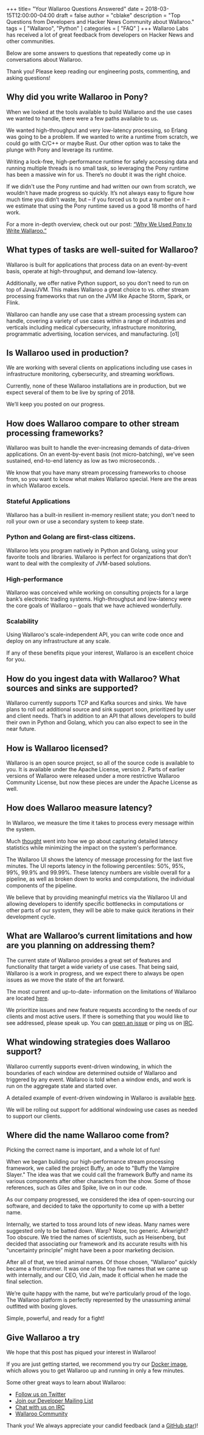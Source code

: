 +++
title= "Your Wallaroo Questions Answered"
date = 2018-03-15T12:00:00-04:00
draft = false
author = "cblake"
description = "Top Questions from Developers and Hacker News Community about Wallaroo."
tags = [
    "Wallaroo",
    "Python"
]
categories = [
    "FAQ"
]
+++
Wallaroo Labs has received a lot of great feedback from developers on Hacker News and other communities.

Below are some answers to questions that repeatedly come up in conversations about Wallaroo.

Thank you! Please keep reading our engineering posts, commenting, and asking questions!

## Why did you write Wallaroo in Pony?

When we looked at the tools available to build Wallaroo and the use cases we wanted to handle, there were a few paths available to us.

We wanted high-throughput and very low-latency processing, so Erlang was going to be a problem. If we wanted to write a runtime from scratch, we could go with C/C++ or maybe Rust. Our other option was to take the plunge with Pony and leverage its runtime.

Writing a lock-free, high-performance runtime for safely accessing data and running multiple threads is no small task, so leveraging the Pony runtime has been a massive win for us. There’s no doubt it was the right choice.

If we didn't use the Pony runtime and had written our own from scratch, we wouldn’t have made progress so quickly. It’s not always easy to figure how much time you didn’t waste, but – if you forced us to put a number on it – we estimate that using the Pony runtime saved us a good 18 months of hard work.

For a more in-depth overview, check out our post: [“Why We Used Pony to Write Wallaroo.”](https://blog.wallaroolabs.com/2017/10/why-we-used-pony-to-write-wallaroo/)

## What types of tasks are well-suited for Wallaroo?

Wallaroo is built for applications that process data on an event-by-event basis, operate at high-throughput, and demand low-latency.

Additionally, we offer native Python support, so you don't need to run on top of Java/JVM. This makes Wallaroo a great choice to vs. other stream processing frameworks that run on the JVM like Apache Storm, Spark, or Flink.

Wallaroo can handle any use case that a stream processing system can handle, covering a variety of use cases within a range of industries and verticals including medical cybersecurity, infrastructure monitoring, programmatic advertising, location services, and manufacturing.  [o1]

## Is Wallaroo used in production?

We are working with several clients on applications including use cases in infrastructure monitoring, cybersecurity, and streaming workflows.

Currently, none of these Wallaroo installations are in production, but we expect several of them to be live by spring of 2018.

We’ll keep you posted on our progress.
## How does Wallaroo compare to other stream processing frameworks?

Wallaroo was built to handle the ever-increasing demands of data-driven applications. On an event-by-event basis (not micro-batching), we’ve seen sustained, end-to-end latency as low as two microseconds. .

We know that you have many stream processing frameworks to choose from, so you want to know what makes Wallaroo special. Here are the areas in which Wallaroo excels.

### Stateful Applications
Wallaroo has a built-in resilient in-memory resilient state; you don't need to roll your own or use a secondary system to keep state.

### Python and Golang are first-class citizens.
Wallaroo lets you program natively in Python and Golang, using your favorite tools and libraries.  Wallaroo is perfect for organizations that don’t want to deal with the complexity of JVM-based solutions.

### High-performance
Wallaroo was conceived while working on consulting projects for a large bank’s electronic trading systems.  High-throughput and low-latency were the core goals of Wallaroo – goals that we have achieved wonderfully.

### Scalability
Using Wallaroo's scale-independent API, you can write code once and deploy on any infrastructure at any scale.

If any of these benefits pique your interest, Wallaroo is an excellent choice for you.

## How do you ingest data with Wallaroo? What sources and sinks are supported?

Wallaroo currently supports TCP and Kafka sources and sinks. We have plans to roll out additional source and sink support soon, prioritized by user and client needs. That’s in addition to an API that allows developers to build their own in Python and Golang, which you can also expect to see in the near future.

## How is Wallaroo licensed?

Wallaroo is an open source project, so all of the source code is available to you. It is available under the Apache License, version 2. Parts of earlier versions of Wallaroo were released under a more restrictive Wallaroo Community License, but now these pieces are under the Apache License as well.

## How does Wallaroo measure latency?

In Wallaroo, we measure the time it takes to process every message within the system.

Much [thought](https://blog.wallaroolabs.com/2018/02/building-low-overhead-metrics-collection-for-high-performance-systems/) went into how we go about capturing detailed latency statistics while minimizing the impact on the system's performance.

The Wallaroo UI shows the latency of message processing for the last five minutes.  The UI reports latency in the following percentiles: 50%, 95%, 99%, 99.9% and 99.99%.  These latency numbers are visible overall for a pipeline, as well as broken down to works and computations, the individual components of the pipeline.

We believe that by providing meaningful metrics via the Wallaroo UI and allowing developers to identify specific bottlenecks in computations or other parts of our system, they will be able to make quick iterations in their development cycle.

## What are Wallaroo’s current limitations and how are you planning on addressing them?

The current state of Wallaroo provides a great set of features and functionality that target a wide variety of use cases.  That being said, Wallaroo is a work in progress, and we expect there to always be open issues as we move the state of the art forward.

The most current and up-to-date- information on the limitations of Wallaroo are located [here](https://github.com/WallarooLabs/wallaroo/blob/master/LIMITATIONS.md).

We prioritize issues and new feature requests according to the needs of our clients and most active users. If there is something that you would like to see addressed, please speak up. You can [open an issue](https://github.com/WallarooLabs/wallaroo/issues) or ping us on [IRC](https://webchat.freenode.net/?channels=#wallaroo).
## What windowing strategies does Wallaroo support?

Wallaroo currently supports event-driven windowing, in which the boundaries of each window are determined outside of Wallaroo and triggered by any event. Wallaroo is told when a window ends, and work is run on the aggregate state and started over.

A detailed example of event-driven windowing in Wallaroo is available [here](https://blog.wallaroolabs.com/2017/11/non-native-event-driven-windowing-in-wallaroo/).

We will be rolling out support for additional windowing use cases as needed to support our clients.
## Where did the name Wallaroo come from?

Picking the correct name is important, and a whole lot of fun!

When we began building our high-performance stream processing framework, we called the project Buffy, an ode to "Buffy the Vampire Slayer." The idea was that we could call the framework Buffy and name its various components after other characters from the show.  Some of those references, such as Giles and Spike, live on in our code.

As our company progressed, we considered the idea of open-sourcing our software, and decided to take the opportunity to come up with a better name.

Internally, we started to toss around lots of new ideas. Many names were suggested only to be batted down.  Warp? Nope, too generic. Arkwright? Too obscure. We tried the names of scientists, such as Heisenberg, but decided that associating our framework and its accurate results with his “uncertainty principle” might have been a poor marketing decision.

After all of that, we tried animal names. Of those chosen, "Wallaroo" quickly became a frontrunner.  It was one of the top five names that we came up with internally, and our CEO, Vid Jain, made it official when he made the final selection.

We’re quite happy with the name, but we’re particularly proud of the logo. The Wallaroo platform is perfectly represented by the unassuming animal outfitted with boxing gloves.

Simple, powerful, and ready for a fight!

## Give Wallaroo a try

We hope that this post has piqued your interest in Wallaroo!

If you are just getting started, we recommend you try our [Docker image](https://docs.wallaroolabs.com/book/getting-started/docker-setup.html), which allows you to get Wallaroo up and running in only a few minutes.

Some other great ways to learn about Wallaroo:

* [Follow us on Twitter](https://twitter.com/wallaroolabs)
* [Join our Developer Mailing List](https://groups.io/g/wallaroo)
* [Chat with us on IRC](https://webchat.freenode.net/?channels=#wallaroo)
* [Wallaroo Community](https://www.wallaroolabs.com/community)

Thank you! We always appreciate your candid feedback (and a [GitHub star](https://github.com/WallarooLabs/wallaroo))!
